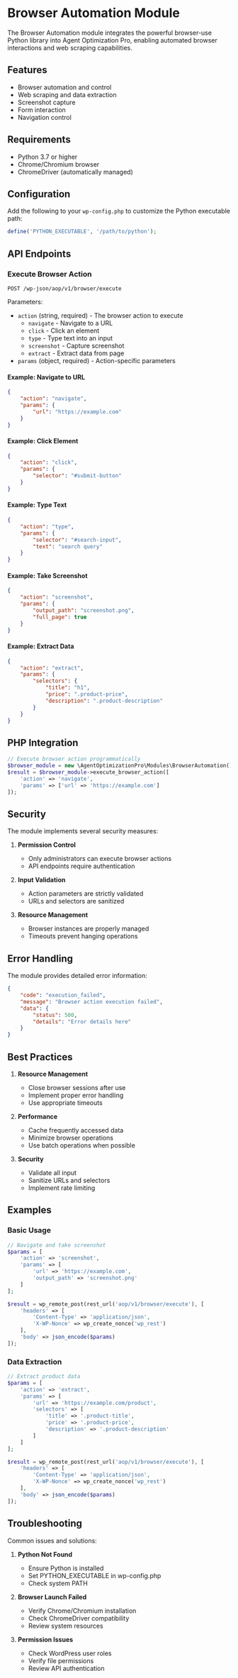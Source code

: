 # Browser Automation Module

The Browser Automation module integrates the powerful browser-use Python library into Agent Optimization Pro, enabling automated browser interactions and web scraping capabilities.

## Features

- Browser automation and control
- Web scraping and data extraction
- Screenshot capture
- Form interaction
- Navigation control

## Requirements

- Python 3.7 or higher
- Chrome/Chromium browser
- ChromeDriver (automatically managed)

## Configuration

Add the following to your `wp-config.php` to customize the Python executable path:

```php
define('PYTHON_EXECUTABLE', '/path/to/python');
```

## API Endpoints

### Execute Browser Action

```http
POST /wp-json/aop/v1/browser/execute
```

Parameters:
- `action` (string, required) - The browser action to execute
  - `navigate` - Navigate to a URL
  - `click` - Click an element
  - `type` - Type text into an input
  - `screenshot` - Capture screenshot
  - `extract` - Extract data from page
- `params` (object, required) - Action-specific parameters

#### Example: Navigate to URL

```json
{
    "action": "navigate",
    "params": {
        "url": "https://example.com"
    }
}
```

#### Example: Click Element

```json
{
    "action": "click",
    "params": {
        "selector": "#submit-button"
    }
}
```

#### Example: Type Text

```json
{
    "action": "type",
    "params": {
        "selector": "#search-input",
        "text": "search query"
    }
}
```

#### Example: Take Screenshot

```json
{
    "action": "screenshot",
    "params": {
        "output_path": "screenshot.png",
        "full_page": true
    }
}
```

#### Example: Extract Data

```json
{
    "action": "extract",
    "params": {
        "selectors": {
            "title": "h1",
            "price": ".product-price",
            "description": ".product-description"
        }
    }
}
```

## PHP Integration

```php
// Execute browser action programmatically
$browser_module = new \AgentOptimizationPro\Modules\BrowserAutomation();
$result = $browser_module->execute_browser_action([
    'action' => 'navigate',
    'params' => ['url' => 'https://example.com']
]);
```

## Security

The module implements several security measures:

1. **Permission Control**
   - Only administrators can execute browser actions
   - API endpoints require authentication

2. **Input Validation**
   - Action parameters are strictly validated
   - URLs and selectors are sanitized

3. **Resource Management**
   - Browser instances are properly managed
   - Timeouts prevent hanging operations

## Error Handling

The module provides detailed error information:

```json
{
    "code": "execution_failed",
    "message": "Browser action execution failed",
    "data": {
        "status": 500,
        "details": "Error details here"
    }
}
```

## Best Practices

1. **Resource Management**
   - Close browser sessions after use
   - Implement proper error handling
   - Use appropriate timeouts

2. **Performance**
   - Cache frequently accessed data
   - Minimize browser operations
   - Use batch operations when possible

3. **Security**
   - Validate all input
   - Sanitize URLs and selectors
   - Implement rate limiting

## Examples

### Basic Usage

```php
// Navigate and take screenshot
$params = [
    'action' => 'screenshot',
    'params' => [
        'url' => 'https://example.com',
        'output_path' => 'screenshot.png'
    ]
];

$result = wp_remote_post(rest_url('aop/v1/browser/execute'), [
    'headers' => [
        'Content-Type' => 'application/json',
        'X-WP-Nonce' => wp_create_nonce('wp_rest')
    ],
    'body' => json_encode($params)
]);
```

### Data Extraction

```php
// Extract product data
$params = [
    'action' => 'extract',
    'params' => [
        'url' => 'https://example.com/product',
        'selectors' => [
            'title' => '.product-title',
            'price' => '.product-price',
            'description' => '.product-description'
        ]
    ]
];

$result = wp_remote_post(rest_url('aop/v1/browser/execute'), [
    'headers' => [
        'Content-Type' => 'application/json',
        'X-WP-Nonce' => wp_create_nonce('wp_rest')
    ],
    'body' => json_encode($params)
]);
```

## Troubleshooting

Common issues and solutions:

1. **Python Not Found**
   - Ensure Python is installed
   - Set PYTHON_EXECUTABLE in wp-config.php
   - Check system PATH

2. **Browser Launch Failed**
   - Verify Chrome/Chromium installation
   - Check ChromeDriver compatibility
   - Review system resources

3. **Permission Issues**
   - Check WordPress user roles
   - Verify file permissions
   - Review API authentication
